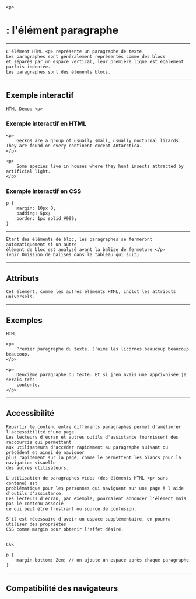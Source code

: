     <p> 
# **: l'élément paragraphe**

---


    L'élément HTML <p> représente un paragraphe de texte. 
    Les paragraphes sont généralement représentés comme des blocs 
    et séparés par un espace vertical, leur première ligne est également parfois indentée. 
    Les paragraphes sont des éléments blocs.

---

## **Exemple interactif**
    HTML Demo: <p>
### **Exemple interactif en HTML**
    <p>
        Geckos are a group of usually small, usually nocturnal lizards. They are found on every continent except Antarctica.
    </p>

    <p>
        Some species live in houses where they hunt insects attracted by artificial light.
    </p>


### **Exemple interactif en CSS**
    p {
        margin: 10px 0;
        padding: 5px;
        border: 1px solid #999;
    }

---


    Étant des éléments de bloc, les paragraphes se fermeront automatiquement si un autre 
    élément de bloc est analysé avant la balise de fermeture </p> 
    (voir Omission de balises dans le tableau qui suit)

---


## **Attributs**

    Cet élément, comme les autres éléments HTML, inclut les attributs universels.

---


## **Exemples**

    HTML

    <p>
        Premier paragraphe du texte. J'aime les licornes beaucoup beaucoup beaucoup.
    </p>

    <p>
        Deuxième paragraphe du texte. Et si j'en avais une apprivoisée je serais très
        contente.
    </p>

---


## **Accessibilité**

    Répartir le contenu entre différents paragraphes permet d'améliorer l'accessibilité d'une page. 
    Les lecteurs d'écran et autres outils d'assistance fournissent des raccourcis qui permettent 
    aux utilisateurs d'accéder rapidement au paragraphe suivant ou précédent et ainsi de naviguer 
    plus rapidement sur la page, comme le permettent les blancs pour la navigation visuelle 
    des autres utilisateurs.

    L'utilisation de paragraphes vides (des éléments HTML <p> sans contenu) est 
    problématique pour les personnes qui naviguent sur une page à l'aide d'outils d'assistance. 
    Les lecteurs d'écran, par exemple, pourraient annoncer l'élément mais pas le contenu associé 
    ce qui peut être frustrant ou source de confusion.

    S'il est nécessaire d'avoir un espace supplémentaire, on pourra utiliser des propriétés 
    CSS comme margin pour obtenir l'effet désiré.


    CSS

    p {
        margin-bottom: 2em; // on ajoute un espace après chaque paragraphe
    }

---


## **Compatibilité des navigateurs**
